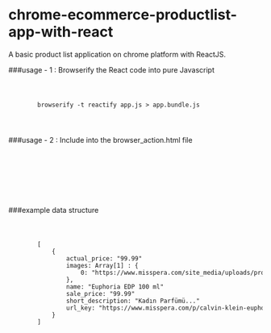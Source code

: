 chrome-ecommerce-productlist-app-with-react
===========================================

A basic product list application on chrome platform with ReactJS.

###usage - 1 : Browserify the React code into pure Javascript

<code lang="javascript">
	<pre>
		browserify -t reactify app.js > app.bundle.js
	</pre>
</code>

###usage - 2 : Include into the browser_action.html file

<code lang="html">
	<pre>
		<script type="text/javascript" src="app.bundle.js"></script>
	</pre>
</code>

###example data structure

<code lang="json">
	<pre>
		[
			{
				actual_price: "99.99"
				images: Array[1] : {
					0: "https://www.misspera.com/site_media/uploads/product_image/8652/8825_01_138x192.jpg"
				},
				name: "Euphoria EDP 100 ml"
				sale_price: "99.99"
				short_description: "Kadın Parfümü..."
				url_key: "https://www.misspera.com/p/calvin-klein-euphoria-edp-100-ml-kadin-parfumu"
			}
		]
	</pre>
</code>